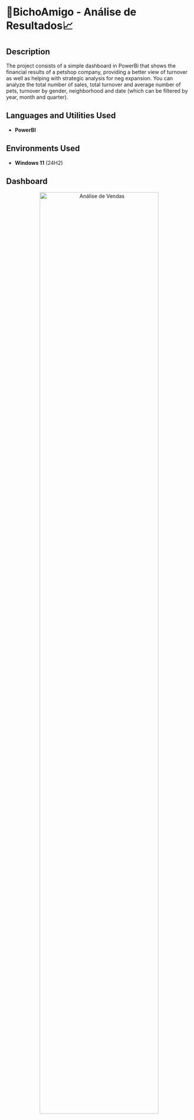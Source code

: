 <h1>🐶BichoAmigo - Análise de Resultados📈</h1>


<h2>Description</h2>
The project consists of a simple dashboard in PowerBi that shows the financial results of a petshop company, providing a better view of turnover as well as helping with strategic analysis for neg expansion. You can analyze the total number of sales, total turnover and average number of pets, turnover by gender, neighborhood and date (which can be filtered by year, month and quarter).
<br />


<h2>Languages and Utilities Used</h2>

- <b>PowerBI</b> 

<h2>Environments Used </h2>

- <b>Windows 11</b> (24H2)

<h2>Dashboard</h2>
<p align="center">
<img src="https://github.com/user-attachments/assets/d09fd9ad-f496-407b-8033-a117c1f49236" height="80%" width="80%" alt="Análise de Vendas"/>
<br />


